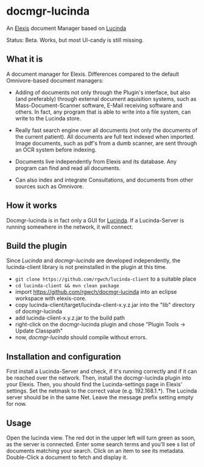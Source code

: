 # docmgr-lucinda
An [Elexis](http://www.elexis.info) document Manager based on [Lucinda](https://github.com/rgwch/ch.rgw.lucinda)

Status: Beta. Works, but most UI-candy is still missing.

## What it is

A document manager for Elexis. Differences compared to the default Omnivore-based document managers:

 * Adding of documents not only through the Plugin's interface, but also (and preferably) through external document aquisition 
systems, such as Mass-Document-Scanner software, E-Mail receiving software and others. In fact, any program that is able to write into a file system, can write to the Lucinda store.

 * Really fast search engine over all documents (not only the documents of the current patient). All documents are full text indexed when imported. Image documents, such as pdf's from a dumb scanner, are sent through an OCR system before indexing.
 
 * Documents live independently from Elexis and its database. Any program can find and read all documents.
 * Can also index and integrate Consultations, and documents from other sources such as Omnivore.

## How it works
 
Docmgr-lucinda is in fact only a GUI for [Lucinda](https://github.com/rgwch/ch.rgw.lucinda). If a Lucinda-Server is running somewhere in the network, it will connect.

## Build the plugin

Since _Lucinda_ and _docmgr-lucinda_ are developed independently, the lucinda-client library is not preinstalled in the plugin at this time.
 
 * `git clone https://github.com/rgwch/lucinda-client` to a suitable place
 * `cd lucinda-client && mvn clean package`
 * import https://github.com/rgwch/docmgr-lucinda into an eclipse workspace with elexis-core.
 * copy lucinda-client/target/lucinda-client-x.y.z.jar into the "lib" directory of docmgr-lucinda
 * add lucinda-client-x.y.z.jar to the build path
 * right-click on the docmgr-lucinda plugin and chose "Plugin Tools -> Update Classpath"
 * now, _docmgr-lucinda_ should compile without errors.
 

## Installation and configuration

First install a Lucinda-Server and check, if it's running correctly and if it can be reached over the network. Then, install the docmgr-lucinda plugin into your Elexis. Then, you should find the Lucinda-settings page in Elexis' settings. Set the netmask to the correct value (e.g. 192.168.1.*). The Lucinda server should be in the same Net. Leave the message prefix setting empty for now.

## Usage

Open the lucinda view. The red dot in the upper left will turn green as soon, as the server is connected. Enter some search terms and you'll see s list of documents matching your search. Click on an item to see its metadata. Double-Click a document to fetch and display it.


